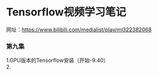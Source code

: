 # Tensorflow视频学习笔记
网址：https://www.bilibili.com/medialist/play/ml322382068

### 第九集
1.GPU版本的Tensorflow安装（开始-9:40）   
2.
